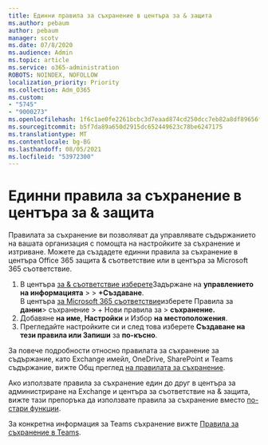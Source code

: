 ```yaml
---
title: Единни правила за съхранение в центъра за & защита
ms.author: pebaum
author: pebaum
manager: scotv
ms.date: 07/8/2020
ms.audience: Admin
ms.topic: article
ms.service: o365-administration
ROBOTS: NOINDEX, NOFOLLOW
localization_priority: Priority
ms.collection: Adm_O365
ms.custom:
- "5745"
- "9000273"
ms.openlocfilehash: 1f6c1ae0fe2261bcbc3d7eaad874cd250dcc7eb82a8df89656fec9d5e60843ca
ms.sourcegitcommit: b5f7da89a650d2915dc652449623c78be6247175
ms.translationtype: MT
ms.contentlocale: bg-BG
ms.lasthandoff: 08/05/2021
ms.locfileid: "53972300"
---
```

# <a name="unified-retention-policies-in-the-security--compliance-center"></a>Единни правила за съхранение в центъра за & защита

Правилата за съхранение ви позволяват да управлявате съдържанието на вашата организация с помощта на настройките за съхранение и изтриване. Можете да създадете единни правила за съхранение в центъра Office 365 защита & съответствие или в центъра за Microsoft 365 съответствие. 

1. В центъра [за & съответствие изберете](https://go.microsoft.com/fwlink/p/?linkid=2077143)Задържане на **управлението на информацията**  >    >  **+Създаване**. <br/>
    В центъра [за Microsoft 365 съответствие](https://go.microsoft.com/fwlink/p/?linkid=2077149)изберете Правила за **данни**> съхранение > + Нови правила за  >  **съхранение.**
2. Добавяне **на име**, **Настройки** и Избор **на местоположения**.
3. Прегледайте настройките си и след това изберете **Създаване на тези правила или Запиши** за **по-късно**.  
      
За повече подробности относно правилата за съхранение за съдържание, като Exchange имейл, OneDrive, SharePoint и Teams съдържание, вижте Общ преглед [на правилата за съхранение](https://go.microsoft.com/fwlink/?linkid=2127785).  
    
Ако използвате правила за съхранение един до друг в центъра за администриране на Exchange и центъра за съответствие на & защита, вижте тази препоръка да използвате правила за съхранение вместо [по-стари функции](/microsoft-365/compliance/retention-policies#use-a-retention-policy-instead-of-older-features).  
    
За конкретна информация за Teams съхранение вижте [Правила за съхранение в Teams](/microsoftteams/retention-policies).
